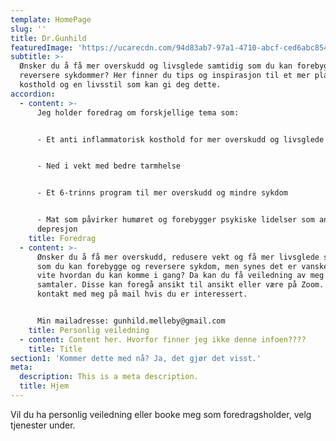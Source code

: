 ```yaml
---
template: HomePage
slug: ''
title: Dr.Gunhild
featuredImage: 'https://ucarecdn.com/94d83ab7-97a1-4710-abcf-ced6abc8540b/'
subtitle: >-
  Ønsker du å få mer overskudd og livsglede samtidig som du kan forebygge og
  reversere sykdommer? Her finner du tips og inspirasjon til et mer plantebasert
  kosthold og en livsstil som kan gi deg dette.
accordion:
  - content: >-
      Jeg holder foredrag om forskjellige tema som:


      - Et anti inflammatorisk kosthold for mer overskudd og livsglede


      - Ned i vekt med bedre tarmhelse 


      - Et 6-trinns program til mer overskudd og mindre sykdom


      - Mat som påvirker humøret og forebygger psykiske lidelser som angst og
      depresjon
    title: Foredrag
  - content: >-
      Ønsker du å få mer overskudd, redusere vekt og få mer livsglede samtidig
      som du kan forebygge og reversere sykdom, men synes det er vanskelig å
      vite hvordan du kan komme i gang? Da kan du få veiledning av meg med 1 - 1
      samtaler. Disse kan foregå ansikt til ansikt eller være på Zoom. Ta
      kontakt med meg på mail hvis du er interessert.


      Min mailadresse: gunhild.melleby@gmail.com
    title: Personlig veiledning
  - content: Content her. Hvorfor finner jeg ikke denne infoen????
    title: Title
section1: 'Kommer dette med nå? Ja, det gjør det visst.'
meta:
  description: This is a meta description.
  title: Hjem
---
```

Vil du ha personlig veiledning eller booke meg som foredragsholder, velg tjenester under.
